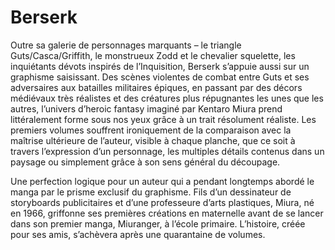 # Berserk 

Outre sa galerie de personnages marquants – le triangle Guts/Casca/Griffith, le monstrueux Zodd et le chevalier squelette, les inquiétants dévots inspirés de l’Inquisition, Berserk s’appuie aussi sur un graphisme saisissant. Des scènes violentes de combat entre Guts et ses adversaires aux batailles militaires épiques, en passant par des décors médiévaux très réalistes et des créatures plus répugnantes les unes que les autres, l’univers d’heroic fantasy imaginé par Kentaro Miura prend littéralement forme sous nos yeux grâce à un trait résolument réaliste. Les premiers volumes souffrent ironiquement de la comparaison avec la maîtrise ultérieure de l’auteur, visible à chaque planche, que ce soit à travers l’expression d’un personnage, les multiples détails contenus dans un paysage ou simplement grâce à son sens général du découpage.

Une perfection logique pour un auteur qui a pendant longtemps abordé le manga par le prisme exclusif du graphisme. Fils d’un dessinateur de storyboards publicitaires et d’une professeure d’arts plastiques, Miura, né en 1966, griffonne ses premières créations en maternelle avant de se lancer dans son premier manga, Miuranger, à l’école primaire. L’histoire, créée pour ses amis, s’achèvera après une quarantaine de volumes.
